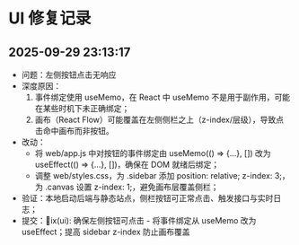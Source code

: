 ﻿# UI 修复记录

## 2025-09-29 23:13:17
- 问题：左侧按钮点击无响应
- 深度原因：
  1) 事件绑定使用 useMemo，在 React 中 useMemo 不是用于副作用，可能在某些时机下未正确绑定；
  2) 画布（React Flow）可能覆盖在左侧侧栏之上（z-index/层级），导致点击命中画布而非按钮。
- 改动：
  - 将 web/app.js 中对按钮的事件绑定由 useMemo(() => {...}, []) 改为 useEffect(() => {...}, [])，确保在 DOM 就绪后绑定；
  - 调整 web/styles.css，为 .sidebar 添加 position: relative; z-index: 3;，为 .canvas 设置 z-index: 1;，避免画布层覆盖侧栏；
- 验证：本地启动后端与静态站点，侧栏按钮可正常点击、触发接口与实时日志；
- 提交：ix(ui): 确保左侧按钮可点击 - 将事件绑定从 useMemo 改为 useEffect；提高 sidebar z-index 防止画布覆盖


